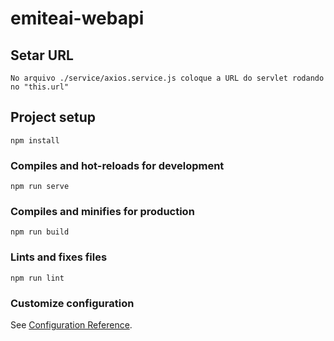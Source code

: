 # emiteai-webapi



## Setar URL
```
No arquivo ./service/axios.service.js coloque a URL do servlet rodando no "this.url"
```
## Project setup
```
npm install
```

### Compiles and hot-reloads for development
```
npm run serve
```

### Compiles and minifies for production
```
npm run build
```

### Lints and fixes files
```
npm run lint
```

### Customize configuration
See [Configuration Reference](https://cli.vuejs.org/config/).
